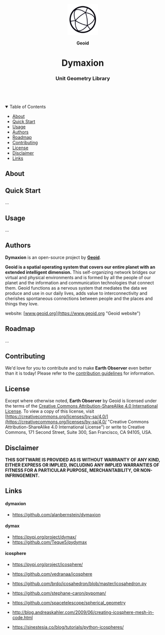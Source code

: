 <header>
<p align="center">
    <img src=".github/images/geoid-logo_light.png" width="20%" height="20%" alt="Geoid Logo">
</p>
<p align='center' style='border-bottom: none;'><b>Geoid</b></p>
<h1 align='center' style='border-bottom: none;'>Dymaxion</h1>
<h3 align='center'>Unit Geometry Library</h3>
</header>


<br/>
<details open="open">
<summary>Table of Contents</summary>

- [About](#about)
- [Quick Start](#quick-start)
- [Usage](#usage)
- [Authors](#authors)
- [Roadmap](#roadmap)
- [Contributing](#contributing)
- [License](#license)
- [Disclaimer](#disclaimer)
- [Links](#links)


</details>



## About



## Quick Start

...


## Usage

...




## Authors

**Dymaxion** is an open-source project by **[Geoid](https://www.geoid.org "Geoid website")**.

**Geoid is a spatial operating system that covers our entire planet with an extended intelligent dimension.**
This self-organizing network bridges our virtual and physical environments and is formed by all the people of our planet and the information and communication technologies that connect them. Geoid functions as a nervous system that mediates the data we produce and use in our daily lives, adds value to interconnectivity and cherishes spontaneous connections between people and the places and things they love.

website: [www.geoid.org](https://www.geoid.org "Geoid website")


## Roadmap

...


## Contributing

We'd love for you to contribute and to make **Earth Observer** even better than it is today!
Please refer to the [contribution guidelines](.github/CONTRIBUTING.md) for information.


## License


Except where otherwise noted, **Earth Observer** by Geoid is licensed under the terms of the [Creative Commons Attribution-ShareAlike 4.0 International License](https://creativecommons.org/licenses/by-sa/4.0/ "Creative Commons Attribution-ShareAlike 4.0 International License"). To view a copy of this license, visit [https://creativecommons.org/licenses/by-sa/4.0/](https://creativecommons.org/licenses/by-sa/4.0/ "Creative Commons Attribution-ShareAlike 4.0 International License") or write to Creative Commons, 171 Second Street, Suite 300, San Francisco, CA 94105, USA.



## Disclaimer

**THIS SOFTWARE IS PROVIDED AS IS WITHOUT WARRANTY OF ANY KIND, EITHER EXPRESS OR IMPLIED, INCLUDING ANY IMPLIED WARRANTIES OF FITNESS FOR A PARTICULAR PURPOSE, MERCHANTABILITY, OR NON-INFRINGEMENT.**



## Links



#### dymaxion
- https://github.com/alanbernstein/dymaxion

#### dymax
- https://pypi.org/project/dymax/
- https://github.com/Teque5/pydymax

#### icosphere
- https://pypi.org/project/icosphere/
- https://github.com/vedranaa/icosphere


- https://github.com/brdo/icosahedron/blob/master/icosahedron.py

- https://github.com/stephane-caron/pypoman/

- https://github.com/spacetelescope/spherical_geometry


- http://blog.andreaskahler.com/2009/06/creating-icosphere-mesh-in-code.html
- https://sinestesia.co/blog/tutorials/python-icospheres/